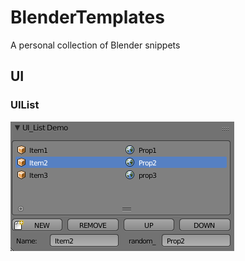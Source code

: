 # BlenderTemplates
A personal collection of Blender snippets

## UI
### UIList
![UIList](https://github.com/gnuton/BlenderTemplates/raw/master/UIList.png)
